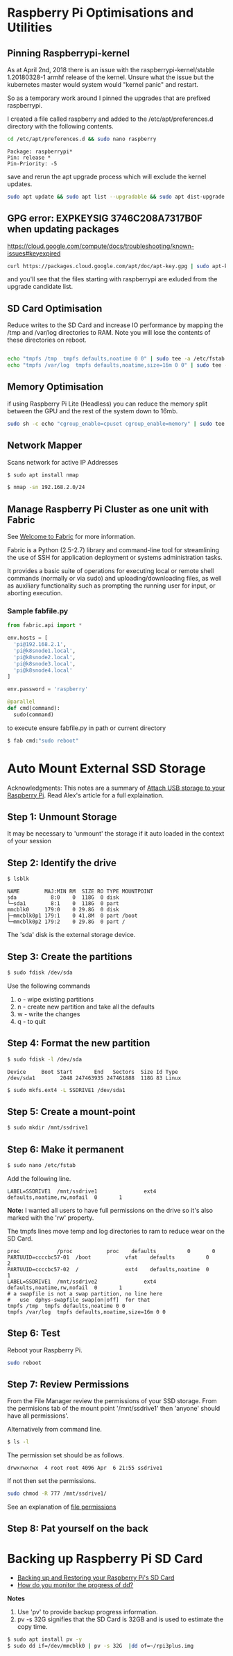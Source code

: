 # Raspberry Pi Optimisations and Utilities

## Pinning Raspberrypi-kernel

As at April 2nd, 2018 there is an issue with the raspberrypi-kernel/stable 1.20180328-1 armhf release of the kernel. Unsure what the issue but the kubernetes master would system would "kernel panic" and restart.

So as a temporary work around I pinned the upgrades that are prefixed raspberrypi.

I created a file called raspberry and added to the /etc/apt/preferences.d directory with the following contents.

```bash
cd /etc/apt/preferences.d && sudo nano raspberry
```

```
Package: raspberrypi*       
Pin: release *
Pin-Priority: -5
```

save and rerun the apt upgrade process which will exclude the kernel updates.

```bash
sudo apt update && sudo apt list --upgradable && sudo apt dist-upgrade -y
```


## GPG error: EXPKEYSIG 3746C208A7317B0F when updating packages

https://cloud.google.com/compute/docs/troubleshooting/known-issues#keyexpired

```bash
curl https://packages.cloud.google.com/apt/doc/apt-key.gpg | sudo apt-key add -
```


and you'll see that the files starting with raspberrypi are exluded from the upgrade candidate list.

## SD Card Optimisation

Reduce writes to the SD Card and increase IO performance by mapping the /tmp and /var/log directories to RAM. Note you will lose the contents of these directories on reboot.

```bash

echo "tmpfs /tmp  tmpfs defaults,noatime 0 0" | sudo tee -a /etc/fstab
echo "tmpfs /var/log  tmpfs defaults,noatime,size=16m 0 0" | sudo tee -a /etc/fstab


```

## Memory Optimisation

if using Raspberry Pi Lite (Headless) you can reduce the memory split between the GPU and the rest of the system down to 16mb.

```bash
sudo sh -c echo "cgroup_enable=cpuset cgroup_enable=memory" | sudo tee -a /boot/cmdline.txt
```


## Network Mapper

Scans network for active IP Addresses

```bash
$ sudo apt install nmap

$ nmap -sn 192.168.2.0/24
```

## Manage Raspberry Pi Cluster as one unit with Fabric

See [Welcome to Fabric](http://www.fabfile.org/) for more information.

Fabric is a Python (2.5-2.7) library and command-line tool for streamlining the use of SSH for application deployment or systems administration tasks.

It provides a basic suite of operations for executing local or remote shell commands (normally or via sudo) and uploading/downloading files, as well as auxiliary functionality such as prompting the running user for input, or aborting execution.

### Sample fabfile.py 

```py
from fabric.api import *

env.hosts = [
  'pi@192.168.2.1',
  'pi@k8snode1.local',
  'pi@k8snode2.local',
  'pi@k8snode3.local',
  'pi@k8snode4.local'
]

env.password = 'raspberry'

@parallel
def cmd(command):
  sudo(command)
```

to execute ensure fabfile.py in path or current directory

```bash
$ fab cmd:"sudo reboot"
```



# Auto Mount External SSD Storage

Acknowledgments: This notes are a summary of [Attach USB storage to your Raspberry Pi](https://blog.alexellis.io/attach-usb-storage/). Read Alex's article for a full explaination.


## Step 1: Unmount Storage

It may be necessary to 'unmount' the storage if it auto loaded in the context of your session

## Step 2: Identify the drive 

```bash
$ lsblk
```

````
NAME        MAJ:MIN RM  SIZE RO TYPE MOUNTPOINT
sda           8:0    0  118G  0 disk 
└─sda1        8:1    0  118G  0 part
mmcblk0     179:0    0 29.8G  0 disk 
├─mmcblk0p1 179:1    0 41.8M  0 part /boot
└─mmcblk0p2 179:2    0 29.8G  0 part /
````

The 'sda' disk is the external storage device.


## Step 3: Create the partitions

```bash
$ sudo fdisk /dev/sda
```

Use the following commands

1. o - wipe existing partitions
2. n - create new partition and take all the defaults
3. w - write the changes
4. q - to quit

## Step 4: Format the new partition

```bash
$ sudo fdisk -l /dev/sda
````

```
Device     Boot Start       End   Sectors  Size Id Type
/dev/sda1        2048 247463935 247461888  118G 83 Linux
```

```bash
$ sudo mkfs.ext4 -L SSDRIVE1 /dev/sda1
```

## Step 5: Create a mount-point

```bash
$ sudo mkdir /mnt/ssdrive1
```

## Step 6: Make it permanent


```bash
$ sudo nano /etc/fstab
```

Add the following line.


```
LABEL=SSDRIVE1  /mnt/ssdrive1               ext4    defaults,noatime,rw,nofail  0       1
```

**Note:** I wanted all users to have full permissions on the drive so it's also marked with the 'rw' property.

The tmpfs lines move temp and log directories to ram to reduce wear on the SD Card.

```
proc            /proc           proc    defaults          0       0
PARTUUID=ccccbc57-01  /boot           vfat    defaults          0       2
PARTUUID=ccccbc57-02  /               ext4    defaults,noatime  0       1
LABEL=SSDRIVE1  /mnt/ssdrive2               ext4    defaults,noatime,rw,nofail  0       1
# a swapfile is not a swap partition, no line here
#   use  dphys-swapfile swap[on|off]  for that
tmpfs /tmp  tmpfs defaults,noatime 0 0
tmpfs /var/log  tmpfs defaults,noatime,size=16m 0 0
```

## Step 6: Test

Reboot your Raspberry Pi. 


```bash
sudo reboot
```

## Step 7: Review Permissions

From the File Manager review the permissions of your SSD storage. From the permisions tab of the mount point '/mnt/ssdrive1' then 'anyone' should have all permissions'.

Alternatively from command line.

```bash
$ ls -l
```

The permission set should be as follows.

```
drwxrwxrwx  4 root root 4096 Apr  6 21:55 ssdrive1
```

If not then set the permissions.

```bash
sudo chmod -R 777 /mnt/ssdrive1/
```

See an explanation of [file permissions](https://www.maketecheasier.com/file-permissions-what-does-chmod-777-means/)

## Step 8: Pat yourself on the back


# Backing up Raspberry Pi SD Card

* [Backing up and Restoring your Raspberry Pi's SD Card](https://thepihut.com/blogs/raspberry-pi-tutorials/17789160-backing-up-and-restoring-your-raspberry-pis-sd-card)
* [How do you monitor the progress of dd?](https://askubuntu.com/questions/215505/how-do-you-monitor-the-progress-of-dd)

**Notes** 

1. Use 'pv' to provide backup progress information.
2. pv -s 32G signifies that the SD Card is 32GB and is used to estimate the copy time.





```bash
$ sudo apt install pv -y
$ sudo dd if=/dev/mmcblk0 | pv -s 32G  |dd of=~/rpi3plus.img
```